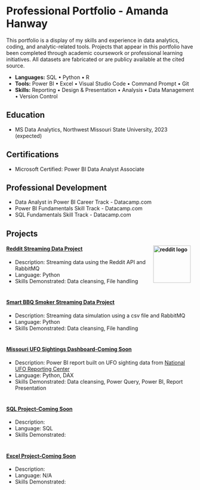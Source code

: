 # Professional Portfolio - Amanda Hanway
This portfolio is a display of my skills and experience in data analytics, coding, and analytic-related tools. Projects that appear in this portfolio have been completed through academic coursework or professional learning initiatives. All datasets are fabricated or are publicy available at the cited source.

- **Languages:** SQL • Python • R 
- **Tools:**  Power BI • Excel • Visual Studio Code • Command Prompt • Git    
- **Skills:** Reporting • Design & Presentation • Analysis • Data Management • Version Control  

## Education
- MS Data Analytics, Northwest Missouri State University, 2023 (expected)

## Certifications
- Microsoft Certified: Power BI Data Analyst Associate

## Professional Development 
- Data Analyst in Power BI Career Track - Datacamp.com  
- Power BI Fundamentals Skill Track - Datacamp.com  
- SQL Fundamentals Skill Track - Datacamp.com  

## Projects

#### <img align="right" width="100" height="100" hspace=10 alt="reddit logo" src="https://www.redditinc.com/assets/images/site/reddit-logo.png"> [Reddit Streaming Data Project](https://github.com/mandi1120/streaming-07-custom-project)
- Description: Streaming data using the Reddit API and RabbitMQ  <br />
- Language: Python  <br />
- Skills Demonstrated: Data cleansing, File handling  <br />
#
#### [Smart BBQ Smoker Streaming Data Project](https://github.com/mandi1120/streaming-05-smart-smoker)
- Description: Streaming data simulation using a csv file and RabbitMQ
- Language: Python 
- Skills Demonstrated: Data cleansing, File handling 
#
#### [Missouri UFO Sightings Dashboard-Coming Soon](https://github.com/mandi1120/)
- Description: Power BI report built on UFO sighting data from [National UFO Reporting Center](https://nuforc.org/)    
- Language: Python, DAX 
- Skills Demonstrated: Data cleansing, Power Query, Power BI, Report Presentation 
#
#### [SQL Project-Coming Soon](https://github.com/mandi1120/)  
- Description:   
- Language: SQL
- Skills Demonstrated:  
#
#
#### [Excel Project-Coming Soon](https://github.com/mandi1120/)  
- Description:   
- Language: N/A
- Skills Demonstrated:  
#




